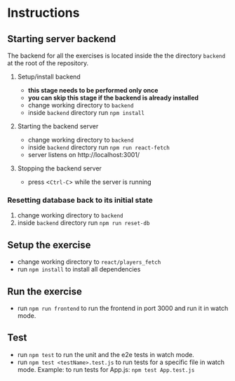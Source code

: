 <!-- @format -->

# Instructions

## Starting server backend

The backend for all the exercises is located inside the the directory `backend`
at the root of the repository.

1. Setup/install backend

   - **this stage needs to be performed only once**
   - **you can skip this stage if the backend is already installed**
   - change working directory to `backend`
   - inside `backend` directory run `npm install`

2. Starting the backend server

   - change working directory to `backend`
   - inside `backend` directory run `npm run react-fetch`
   - server listens on http://localhost:3001/

3. Stopping the backend server
   - press <`Ctrl-C`> while the server is running

### Resetting database back to its initial state

1. change working directory to `backend`
2. inside `backend` directory run `npm run reset-db`

## Setup the exercise

- change working directory to `react/players_fetch`
- run `npm install` to install all dependencies

## Run the exercise

- run `npm run frontend` to run the frontend in port 3000 and run it in watch mode.

## Test

- run `npm test` to run the unit and the e2e tests in watch mode.
- run `npm test <testName>.test.js` to run tests for a specific file in watch mode. Example: to run tests for App.js: `npm test App.test.js`
